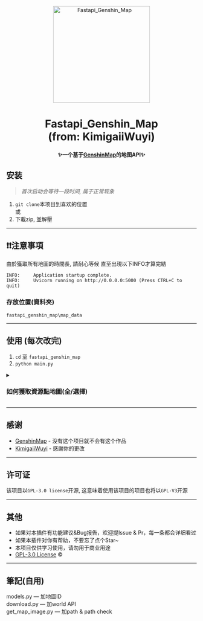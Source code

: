 <p align="center">
  <a href="https://github.com/KimigaiiWuyi/fastapi_genshin_map/"><img src="https://s2.loli.net/2022/01/31/kwCIl3cF1Z2GxnR.png" width="256" height="256" alt="Fastapi_Genshin_Map"></a>
</p>
<h1 align = "center">Fastapi_Genshin_Map<br>(from: KimigaiiWuyi)</h1>
<h4 align = "center">✨一个基于<a href="https://github.com/MingxuanGame/GenshinMap" target="_blank">GenshinMap</a>的地图API✨</h4>

## 安装

> *首次启动会等待一段时间, 属于正常现象*
1. `git clone`本项目到喜欢的位置  
或
2. 下載zip, 並解壓
---
## ❗❗注意事項
由於獲取所有地圖的時間長, 請耐心等候
直至出現以下INFO才算完結
```
INFO:     Application startup complete.
INFO:     Uvicorn running on http://0.0.0.0:5000 (Press CTRL+C to quit)
```

### 存放位置(資料夾)
`fastapi_genshin_map\map_data`

---
## 使用 (每次改完)
1. `cd` 至 `fastapi_genshin_map`
2. `python main.py`
   
<details>
  <summary><h3>如何獲取資源點地圖(全/選擇)</h3></summary>
  
由於暫時還沒有處理好輸入

以下給懂改coding的人
```py
# get_map_image.py
'line 60 --' # 指定地圖id或留空拿全部地圖
'line 61 --'  desired_map_ids = {35}
```
#### [預設]留空 — 獲取所有地圖 (提瓦特, 淵下宮, 層岩下層, 舊日之海, 希穆蘭卡)
例子:  
拿全部 — `desired_map_ids = {}`

=====================================================================================

#### 填ID — 獲取對應地圖 
| ID | 地圖 |
| - | - |
| 2 | 提瓦特 |
| 7 | 淵下宫 |
| 9 | 層岩巨淵·地下礦區 |
| 34 | 舊日之海 |
| 35 | 希穆蘭卡 |

例子:  
拿提瓦特, 淵下宮, 希穆蘭卡 — `desired_map_ids = {2, 7, 35}`  
拿提瓦特, 舊日之海 — `desired_map_ids = {2, 34}`
</details>

---
## 感谢
- [GenshinMap](https://github.com/MingxuanGame/GenshinMap) - 没有这个项目就不会有这个作品
- [KimigaiiWuyi](https://github.com/KimigaiiWuyi/fastapi_genshin_map/) - 感謝你的更改

---
## 许可证
该项目以`GPL-3.0 license`开源, 这意味着使用该项目的项目也将以`GPL-V3`开源


---
## 其他
+ 如果对本插件有功能建议&Bug报告，欢迎提Issue & Pr，每一条都会详细看过
+ 如果本插件对你有帮助，不要忘了点个Star~
+ 本项目仅供学习使用，请勿用于商业用途
+ [GPL-3.0 License](https://github.com/KimigaiiWuyi/GenshinUID/blob/main/LICENSE) ©

---
## 筆記(自用)
models.py — 加地圖ID  
download.py — 加world API  
get_map_image.py — 加path & path check  
